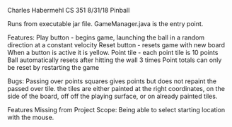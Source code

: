 Charles Habermehl
CS 351
8/31/18
Pinball

Runs from executable jar file.
GameManager.java is the entry point.

Features:
    Play button - begins game, launching the ball in a random direction at a constant velocity
    Reset button - resets game with new board
    When a button is active it is yellow.
    Point tile - each point tile is 10 points
    Ball automatically resets after hitting the wall 3 times
    Point totals can only be reset by restarting the game

Bugs:
    Passing over points squares gives points but does not repaint the passed over tile.
    the tiles are either painted at the right coordinates, on the side of the board, off
    off the playing surface, or on already painted tiles.

Features Missing from Project Scope:
    Being able to select starting location with the mouse.